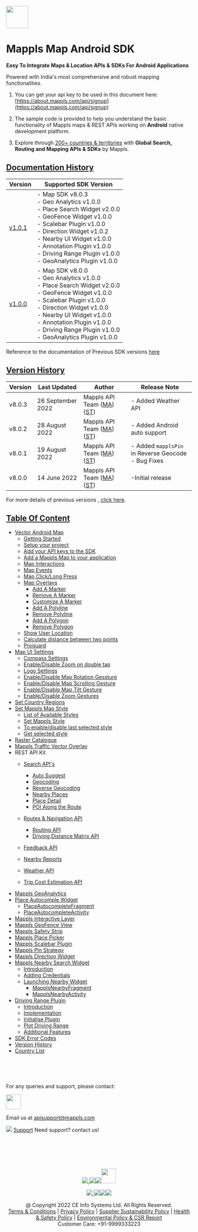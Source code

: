 [<img src="https://about.mappls.com/images/mappls-b-logo.svg" height="60"/> </p>](https://www.mapmyindia.com/api)

# Mappls Map Android SDK

**Easy To Integrate Maps & Location APIs & SDKs For Android Applications**

Powered with India's most comprehensive and robust mapping functionalities.

1. You can get your api key to be used in this document here: [https://about.mappls.com/api/signup](https://about.mappls.com/api/signup)

2. The sample code is provided to help you understand the basic functionality of Mappls maps & REST APIs working on **Android** native development platform.

4. Explore through [200+ countries & territories](https://github.com/MapmyIndia/mapmyindia-rest-api/blob/master/docs/countryISO.md) with **Global Search, Routing and Mapping APIs & SDKs** by Mappls.

## [Documentation History](#Documentation-History)

| Version | Supported SDK Version |  
| ---- | ---- |    
| [v1.0.1](docs/v1.0.1/README.md) | - Map SDK v8.0.3 <br/> - Geo Analytics v1.0.0 <br/> - Place Search Widget v2.0.0 <br/> - GeoFence Widget v1.0.0 <br/> - Scalebar Plugin v1.0.0 <br/> - Direction Widget v1.0.2 <br/> - Nearby UI Widget v1.0.0 <br/> - Annotation Plugin v1.0.0 <br/> - Driving Range Plugin v1.0.0 <br/> - GeoAnalytics Plugin v1.0.0 | 
| [v1.0.0](docs/v1.0.0/README.md) | - Map SDK v8.0.0 <br/> - Geo Analytics v1.0.0 <br/> - Place Search Widget v2.0.0 <br/> - GeoFence Widget v1.0.0 <br/> - Scalebar Plugin v1.0.0 <br/> - Direction Widget v1.0.0 <br/> - Nearby UI Widget v1.0.0 <br/> - Annotation Plugin v1.0.0 <br/> - Driving Range Plugin v1.0.0 <br/> - GeoAnalytics Plugin v1.0.0 |  

Reference to the documentation of Previous SDK versions [here](https://github.com/mappls-api/mapmyindia-maps-vectorSDK-android)


## [Version History](#Version-History)

| Version | Last Updated | Author |  Release Note|  
| ---- | ---- | ---- | ---- |  
| v8.0.3 | 26 September 2022 | Mappls API Team ([MA](https://github.com/mdakram)) ([ST](https://github.com/saksham66)) |   - Added Weather API  |
| v8.0.2 | 28 August 2022 | Mappls API Team ([MA](https://github.com/mdakram)) ([ST](https://github.com/saksham66)) |   - Added Android auto support  |
| v8.0.1 | 19 August 2022 | Mappls API Team ([MA](https://github.com/mdakram)) ([ST](https://github.com/saksham66)) |   - Added `mapplsPin` in Reverse Geocode <br/> - Bug Fixes|
| v8.0.0 | 14 June 2022 | Mappls API Team ([MA](https://github.com/mdakram)) ([ST](https://github.com/saksham66)) |   -Initial release  |


For more details of previous versions , [click here](docs/v1.0.1/Version-History.md).


## [Table Of Content](#Table-Of-Content)
- [Vector Android Map](docs/v1.0.1/Getting-Started.md)
    * [Getting Started](docs/v1.0.1/Getting-Started.md#getting-started)
    * [Setup your project](docs/v1.0.1/Getting-Started.md#setup-your-project)
    * [Add your API keys to the SDK](docs/v1.0.1/Getting-Started.md#add-your-api-keys-to-the-sdk)
    * [Add a Mappls Map to your application](docs/v1.0.1/Getting-Started.md#add-a-mappls-map-to-your-application)
    * [Map Interactions](docs/v1.0.1/Getting-Started.md#map-interactions)
    * [Map Events](docs/v1.0.1/Getting-Started.md#map-events)
    * [Map Click/Long Press](docs/v1.0.1/Getting-Started.md#map-click-long-press)
    * [Map Overlays](docs/v1.0.1/Getting-Started.md#map-overlays)
        - [Add A Marker](docs/v1.0.1/Getting-Started.md#add-a-marker)
        - [Remove A Marker](docs/v1.0.1/Getting-Started.md#remove-a-marker)
        - [Customize A Marker](docs/v1.0.1/Getting-Started.md#customize-a-marker)
        - [Add A Polyline](docs/v1.0.1/Getting-Started.md#add-a-polyline)
        - [Remove Polyline](docs/v1.0.1/Getting-Started.md#remove-polyline)
        - [Add A Polygon](docs/v1.0.1/Getting-Started.md#add-a-polygon)
        - [Remove Polygon](docs/v1.0.1/Getting-Started.md#remove-polygon)
    * [Show User Location](docs/v1.0.1/Getting-Started.md#show-user-location)
    * [Calculate distance between two points](docs/v1.0.1/Getting-Started.md#calculate-distance-between-points)
    * [Proguard](docs/v1.0.1/Getting-Started.md#proguard)
- [Map UI Settings](docs/v1.0.1/Map-UI-Settings.md)
    * [Compass Settings](docs/v1.0.1/Map-UI-Settings.md#Compass-Settings)
    * [Enable/Disable Zoom on double tap](docs/v1.0.1/Map-UI-Settings.md#Enable-disable-zoom)
    * [Logo Settings](docs/v1.0.1/Map-UI-Settings.md/#Logo-settings)
    * [Enable/Disable Map Rotation Gessture](docs/v1.0.1/Map-UI-Settings.md#Enable-disable-rotation)
    * [Enable/Disable Map Scrolling Gesture](docs/v1.0.1/Map-UI-Settings.md#Enable-disable-scrolling)
    * [Enable/Disable Map Tilt Gesture](docs/v1.0.1/Map-UI-Settings.md#Enable-disable-tilt)
    * [Enable/Disable Zoom Gestures](docs/v1.0.1/Map-UI-Settings.md#Enable-disable-zoom-gesture)
- [Set Country Regions](docs/v1.0.1/Set-Regions.md)
- [Set Mappls Map Style](docs/v1.0.1/Map-Style.md)
    * [List of Available Styles](docs/v1.0.1/Map-Style.md#list-of-available-styles)
    * [Set Mappls Style](docs/v1.0.1/Map-Style.md#set-mapmyindia-style)
    * [To enable/disable last selected style](docs/v1.0.1/Map-Style.md#To-enable-last-selected-style)
    * [Get selected style](docs/v1.0.1/Map-Style.md#get-selected-style)
- [Raster Catalogue](docs/v1.0.1/raster_catalogue.md#raster_catalogue)
- [Mappls Traffic Vector Overlay](docs/v1.0.1/Traffic-Vector-Overlay.md)
- REST API Kit
    * [Search API's](docs/v1.0.1/Search-Api.md)
        - [Auto Suggest](docs/v1.0.1/Search-Api.md#auto-suggest)
        - [Geocoding](docs/v1.0.1/Search-Api.md#geocoding)
        - [Reverse Geocoding](docs/v1.0.1/Search-Api.md#reverse-geocoding)
        - [Nearby Places](docs/v1.0.1/Search-Api.md#nearby-places)
        - [Place Detail](docs/v1.0.1/Search-Api.md#place-detail)
        - [POI Along the Route](docs/v1.0.1/Search-Api.md#poi-along-route)

    * [Routes & Navigation API](docs/v1.0.1/Routing-API.md)
        - [Routing API](docs/v1.0.1/Routing-API.md#routing-api)
        - [Driving Distance Matrix API](docs/v1.0.1/Routing-API.md#distance-api)
    * [Feedback API](docs/v1.0.1/Feedback.md)
    * [Nearby Reports](docs/v1.0.1/Nearby-Report.md)
    * [Weather API](docs/v1.0.1/Weather-API.md)
    * [Trip Cost Estimation API](docs/v1.0.1/trip-cost-estimation.md)
- [Mappls GeoAnalytics](docs/v1.0.1/Geoanalytics.md)
- [Place Autocomple Widget](docs/v1.0.1/Place-Autocomplete.md)
    * [PlaceAutocompleteFragment](docs/v1.0.1/Place-Autocomplete.md#place-autocomplete-fragment)
    * [PlaceAutocompleteActivity](docs/v1.0.1/Place-Autocomplete.md#place-autocomplete-activity)
- [Mappls Interactive Layer](docs/v1.0.1/Interactive-Layer.md)
- [Mappls GeoFence View](docs/v1.0.1/GeoFence-View.md)
- [Mappls Safety Strip](docs/v1.0.1/Safety-Strip.md)
- [Mappls Place Picker](docs/v1.0.1/Place-Picker.md)
- [Mappls Scalebar Plugin](docs/v1.0.1/Scalebar-Plugin.md)
- [Mappls Pin Strategy](docs/v1.0.1/MapplsPinStrategy.md)
- [Mappls Direction Widget](docs/v1.0.1/Direction-Widget.md)
- [Mappls Nearby Search Widget](docs/v1.0.1/Nearby-Widget.md)
    * [Introduction](docs/v1.0.1/Nearby-Widget.md#Introduction)
    * [Adding Credentials](docs/v1.0.1/Nearby-Widget.md#Adding-Credentials)
    * [Launching Nearby Widget](docs/v1.0.1/Nearby-Widget.md#Launching-Nearby-Widget)
        - [MapplsNearbyFragment](docs/v1.0.1/Nearby-Widget.md#nearby-fragment)
        - [MapplsNearbyActivity](docs/v1.0.1/Nearby-Widget.md#nearby-activity)
- [Driving Range Plugin](docs/v1.0.1/Driving-Range-Plugin.md)
    - [Introduction](docs/v1.0.1/Driving-Range-Plugin.md#Introduction)
    - [Implementation](docs/v1.0.1/Driving-Range-Plugin.md#Implementation)
    - [Initialise Plugin](docs/v1.0.1/Driving-Range-Plugin.md#Initialise-Plugin)
    - [Plot Driving Range](docs/v1.0.1/Driving-Range-Plugin.md#Plot-Driving-Range)
    - [Additional Features](docs/v1.0.1/Driving-Range-Plugin.md#Additional-Features)
- [SDK Error Codes](docs/v1.0.1/SDK-Error-code.md)
- [Version History](docs/v1.0.1/Version-History.md)
- [Country List](https://github.com/mappls-api/mappls-rest-apis/blob/main/docs/countryISO.md)

<br><br><br>

For any queries and support, please contact: 

[<img src="https://about.mappls.com/images/mappls-logo.svg" height="40"/> </p>](https://about.mappls.com/api/)
Email us at [apisupport@mappls.com](mailto:apisupport@mappls.com)


![](https://www.mapmyindia.com/api/img/icons/support.png)
[Support](https://about.mappls.com/contact/)
Need support? contact us!

<br></br>
<br></br>

[<p align="center"> <img src="https://www.mapmyindia.com/api/img/icons/stack-overflow.png"/> ](https://stackoverflow.com/questions/tagged/mappls-api)[![](https://www.mapmyindia.com/api/img/icons/blog.png)](https://about.mappls.com/blog/)[![](https://www.mapmyindia.com/api/img/icons/gethub.png)](https://github.com/Mappls-api)[<img src="https://mmi-api-team.s3.ap-south-1.amazonaws.com/API-Team/npm-logo.one-third%5B1%5D.png" height="40"/> </p>](https://www.npmjs.com/org/mapmyindia) 



[<p align="center"> <img src="https://www.mapmyindia.com/june-newsletter/icon4.png"/> ](https://www.facebook.com/Mapplsofficial)[![](https://www.mapmyindia.com/june-newsletter/icon2.png)](https://twitter.com/mappls)[![](https://www.mapmyindia.com/newsletter/2017/aug/llinkedin.png)](https://www.linkedin.com/company/mappls/)[![](https://www.mapmyindia.com/june-newsletter/icon3.png)](https://www.youtube.com/channel/UCAWvWsh-dZLLeUU7_J9HiOA)




<div align="center">@ Copyright 2022 CE Info Systems Ltd. All Rights Reserved.</div>

<div align="center"> <a href="https://about.mappls.com/api/terms-&-conditions">Terms & Conditions</a> | <a href="https://about.mappls.com/about/privacy-policy">Privacy Policy</a> | <a href="https://about.mappls.com/pdf/mapmyIndia-sustainability-policy-healt-labour-rules-supplir-sustainability.pdf">Supplier Sustainability Policy</a> | <a href="https://about.mappls.com/pdf/Health-Safety-Management.pdf">Health & Safety Policy</a> | <a href="https://about.mappls.com/pdf/Environment-Sustainability-Policy-CSR-Report.pdf">Environmental Policy & CSR Report</a>

<div align="center">Customer Care: +91-9999333223</div>
